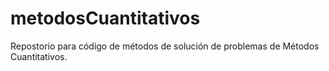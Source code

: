# metodosCuantitativos
Repostorio para código de métodos de solución de problemas de Métodos Cuantitativos.
